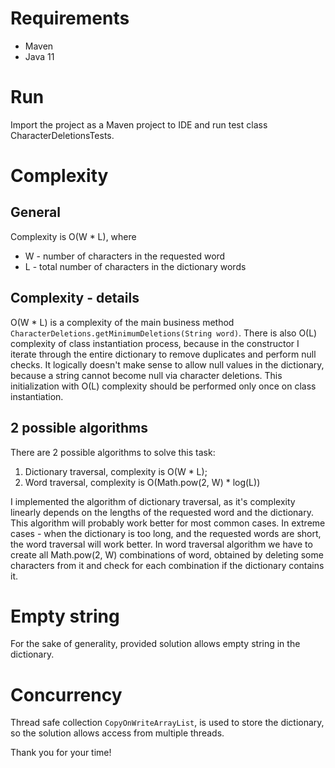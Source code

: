 # Requirements
- Maven
- Java 11

# Run
Import the project as a Maven project to IDE and run test class CharacterDeletionsTests.

# Complexity
## General
Complexity is O(W * L), where
- W - number of characters in the requested word
- L - total number of characters in the dictionary words

## Complexity - details
O(W * L) is a complexity of the main business method
`CharacterDeletions.getMinimumDeletions(String word)`.
There is also O(L) complexity of class instantiation process, because in the constructor
I iterate through the entire dictionary to remove duplicates and perform null checks.
It logically doesn't make sense to allow null values in the dictionary, because a string
cannot become null via character deletions.
This initialization with O(L) complexity should be performed only once on class instantiation.

## 2 possible algorithms
There are 2 possible algorithms to solve this task:
1. Dictionary traversal, complexity is O(W * L);
2. Word traversal, complexity is O(Math.pow(2, W) * log(L))

I implemented the algorithm of dictionary traversal,
as it's complexity linearly depends on the lengths of the requested word and the dictionary.
This algorithm will probably work better for most common cases.
In extreme cases - when the dictionary is too long, and the requested words are short,
the word traversal will work better.
In word traversal algorithm we have to create all Math.pow(2, W) combinations of word,
obtained by deleting some characters from it and check for each combination
if the dictionary contains it.

# Empty string
For the sake of generality, provided solution allows empty string in the dictionary.

# Concurrency
Thread safe collection `CopyOnWriteArrayList`, is used to store the dictionary,
so the solution allows access from multiple threads.

Thank you for your time!
